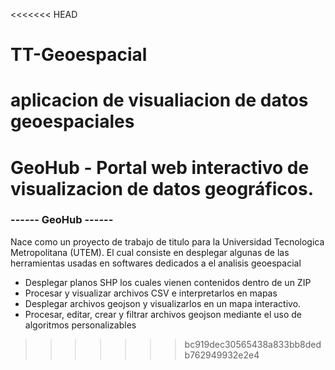 <<<<<<< HEAD
# TT-Geoespacial
aplicacion de visualiacion de datos geoespaciales
=======
# GeoHub - Portal web interactivo de visualizacion de datos geográficos.
### ------ GeoHub ------
Nace como un proyecto de trabajo de titulo para la Universidad Tecnologica Metropolitana (UTEM). El cual consiste en desplegar algunas de las herramientas usadas en softwares dedicados a el analisis geoespacial
- Desplegar planos SHP los cuales vienen contenidos dentro de un ZIP
- Procesar y visualizar archivos CSV e interpretarlos en mapas
- Desplegar archivos geojson y visualizarlos en un mapa interactivo.
- Procesar, editar, crear y filtrar archivos geojson mediante el uso de algoritmos personalizables
>>>>>>> bc919dec30565438a833bb8dedb762949932e2e4
